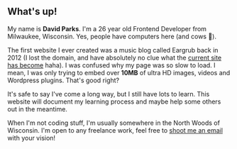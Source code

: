 ## What's up!

My name is **David Parks**. I'm a 26 year old Frontend Developer from Milwaukee, Wisconsin. Yes, people have computers here (and cows 🐄). 

The first website I ever created was a music blog called Eargrub back in 2012 (I lost the domain, and have absolutely no clue what the [current site has become](http://eargrub.com/) haha). I was confused why my page was so slow to load. I mean, I was only trying to embed over **10MB** of ultra HD images, videos and Wordpress plugins. That's good right? 

It's safe to say I've come a long way, but I still have lots to learn. This website will  document my learning process and maybe help some others out in the meantime. 

When I'm not coding stuff, I'm usually somewhere in the North Woods of Wisconsin. I'm open to any freelance work, feel free to <a target="_blank" rel="noopener" href="mailto: davidthomasparks@gmail.com">shoot me an email</a> with your vision! 